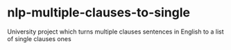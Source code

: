 # nlp-multiple-clauses-to-single
University project which turns multiple clauses sentences in English to a list of single clauses ones
